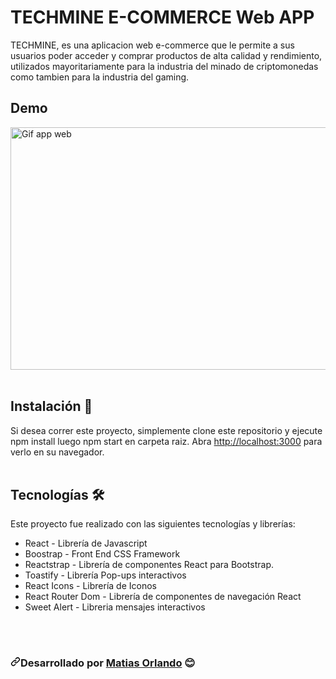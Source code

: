 # TECHMINE E-COMMERCE Web APP

TECHMINE, es una aplicacion web e-commerce que le permite a sus usuarios poder acceder y comprar productos de alta calidad y rendimiento, utilizados mayoritariamente para la industria del minado de criptomonedas como tambien para la industria del gaming.

## Demo

<img width= "690px"  height="388px" alt="Gif app web" src=./public/images/gif.gif>

<br>
<br>

## Instalación 🔧

Si desea correr este proyecto, simplemente clone este repositorio y ejecute npm install luego npm start en carpeta raiz.
Abra [http://localhost:3000](http://localhost:3000) para verlo en su navegador.
<br>
<br>

## Tecnologías 🛠️

Este proyecto fue realizado con las siguientes tecnologías y librerías:

<ul>
<li>React - Librería de Javascript</li>
<li>Boostrap - Front End CSS Framework</li>
<li>Reactstrap - Librería de componentes React para Bootstrap.</li>
<li>Toastify - Librería Pop-ups interactivos</li>
<li>React Icons - Librería de Iconos</li>
<li>React Router Dom - Librería de componentes de navegación React</li>
<li>Sweet Alert - Libreria mensajes interactivos
</ul>

<br>
<br>

<h3 dir="auto"><svg class="octicon octicon-link" viewBox="0 0 16 16" version="1.1" width="16" height="16" aria-hidden="true"><path fill-rule="evenodd" d="M7.775 3.275a.75.75 0 001.06 1.06l1.25-1.25a2 2 0 112.83 2.83l-2.5 2.5a2 2 0 01-2.83 0 .75.75 0 00-1.06 1.06 3.5 3.5 0 004.95 0l2.5-2.5a3.5 3.5 0 00-4.95-4.95l-1.25 1.25zm-4.69 9.64a2 2 0 010-2.83l2.5-2.5a2 2 0 012.83 0 .75.75 0 001.06-1.06 3.5 3.5 0 00-4.95 0l-2.5 2.5a3.5 3.5 0 004.95 4.95l1.25-1.25a.75.75 0 00-1.06-1.06l-1.25 1.25a2 2 0 01-2.83 0z"></path></svg></>Desarrollado por  <a href="https://github.com/Matiaso2194">Matias Orlando</a> <g-emoji class="g-emoji" alias="blush" fallback-src="https://github.githubassets.com/images/icons/emoji/unicode/1f60a.png">😊</g-emoji></h3>
